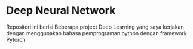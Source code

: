 # Deep Neural Network
Repositori ini berisi Beberapa project Deep Learning yang saya kerjakan dengan menggunakan bahasa pemprograman python
dengan framework Pytorch

